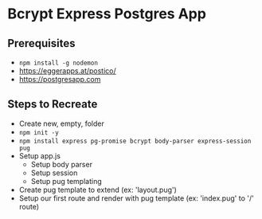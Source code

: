 # Bcrypt Express Postgres App

## Prerequisites

- `npm install -g nodemon`
- https://eggerapps.at/postico/
- https://postgresapp.com

## Steps to Recreate

- Create new, empty, folder
- `npm init -y`
- `npm install express pg-promise bcrypt body-parser express-session pug`
- Setup app.js
  - Setup body parser
  - Setup session
  - Setup pug templating
- Create pug template to extend (ex: 'layout.pug')
- Setup our first route and render with pug template (ex: 'index.pug' to '/' route)
